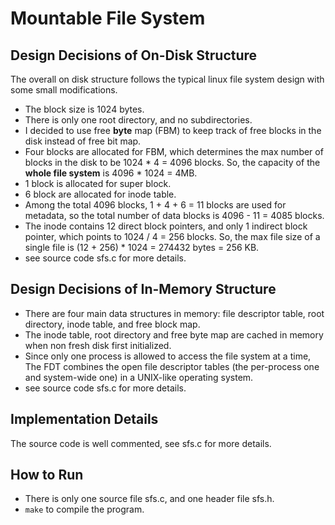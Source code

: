 # Mountable File System

## Design Decisions of On-Disk Structure
The overall on disk structure follows the typical linux file system design with some small modifications. 
- The block size is 1024 bytes.
- There is only one root directory, and no subdirectories.
- I decided to use free **byte** map (FBM) to keep track of free blocks in the disk instead of free bit map.
- Four blocks are allocated for FBM, which determines the max number of blocks in the disk to be 1024 * 4 = 4096 blocks. So, the capacity of the **whole file system** is 4096 * 1024 = 4MB.
- 1 block is allocated for super block.
- 6 block are allocated for inode table.
- Among the total 4096 blocks, 1 + 4 + 6 = 11 blocks are used for metadata, so the total number of data blocks is 4096 - 11 = 4085 blocks.
- The inode contains 12 direct block pointers, and only 1 indirect block pointer, which points to 1024 / 4 = 256 blocks. So, the max file size of a single file is (12 + 256) * 1024 = 274432 bytes = 256 KB.
- see source code sfs.c for more details.

## Design Decisions of In-Memory Structure
- There are four main data structures in memory: file descriptor table, root directory, inode table, and free block map.
- The inode table, root directory and free byte map are cached in memory when non fresh disk first initialized.
- Since only one process is allowed to access the file system at a time, The FDT combines the open file descriptor tables (the per-process one and system-wide one) in a UNIX-like operating system.
- see source code sfs.c for more details.

## Implementation Details
The source code is well commented, see sfs.c for more details.

## How to Run
- There is only one source file sfs.c, and one header file sfs.h.
- `make` to compile the program.

